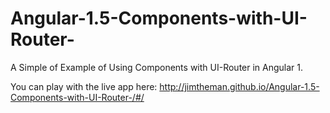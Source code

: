 # Angular-1.5-Components-with-UI-Router-
A Simple of Example of Using Components with UI-Router in Angular 1.

You can play with the live app here: http://jimtheman.github.io/Angular-1.5-Components-with-UI-Router-/#/
